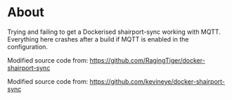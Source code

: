 # About

Trying and failing to get a Dockerised shairport-sync working with MQTT. Everything here crashes after a build if MQTT is enabled in the configuration.

Modified source code from: https://github.com/RagingTiger/docker-shairport-sync

Modified source code from: https://github.com/kevineye/docker-shairport-sync
